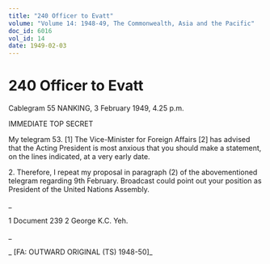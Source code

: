 ```yaml
---
title: "240 Officer to Evatt"
volume: "Volume 14: 1948-49, The Commonwealth, Asia and the Pacific"
doc_id: 6016
vol_id: 14
date: 1949-02-03
---
```


# 240 Officer to Evatt

Cablegram 55 NANKING, 3 February 1949, 4.25 p.m.

IMMEDIATE TOP SECRET

My telegram 53. [1] The Vice-Minister for Foreign Affairs [2] has advised that the Acting President is most anxious that you should make a statement, on the lines indicated, at a very early date.

2\. Therefore, I repeat my proposal in paragraph (2) of the abovementioned telegram regarding 9th February. Broadcast could point out your position as President of the United Nations Assembly.

_

1 Document 239 2 George K.C. Yeh.

_

_ [FA: OUTWARD ORIGINAL (TS) 1948-50]_
